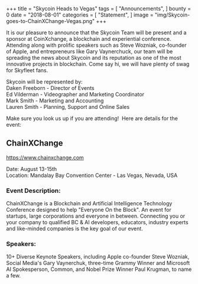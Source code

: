 +++
title = "Skycoin Heads to Vegas"
tags = [ "Announcements", ]
bounty = 0
date = "2018-08-01"
categories = [ "Statement", ]
image = "img/Skycoin-goes-to-ChainXChange-Vegas.png"
+++

It is our pleasure to announce that the Skycoin Team will be present and a sponsor at CoinXchange, a blockchain and experiential conference. Attending along with prolific speakers such as Steve Wozniak, co-founder of Apple, and entrepreneurs like Gary Vaynerchuck, our team will be spreading the news about Skycoin and its reputation as one of the most innovative projects in blockchain. Come say hi, we will have plenty of swag for Skyfleet fans.

Skycoin will be represented by:\
Daken Freeborn - Director of Events\
Ed Vilderman - Videographer and Marketing Coordinator\
Mark Smith - Marketing and Accounting\
Lauren Smith - Planning, Support and Online Sales

Make sure you look us up if you are attending!  Here are details for the event:

## ChainXChange

<https://www.chainxchange.com>

Date: August 13-15th\
Location: Mandalay Bay Convention Center - Las Vegas, Nevada, USA

### Event Description:

ChainXChange is a Blockchain and Artificial Intelligence Technology Conference designed to help "Everyone On the Block". An event for startups, large corporations and everyone in between. Connecting you or your company to qualified BC & AI developers, educators, industry experts and like-minded companies is the key goal of our event.

### Speakers:

10+ Diverse Keynote Speakers, including Apple co-founder Steve Wozniak, Social Media's Gary Vaynerchuk, three-time Grammy Winner and Microsoft AI Spokesperson, Common, and Nobel Prize Winner Paul Krugman, to name a few.
